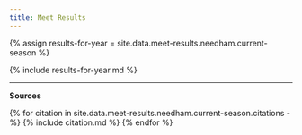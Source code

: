 ```yaml
---
title: Meet Results
---
```


<style type="text/css">
  .page__content table p, .page__content ul p {
    margin-bottom: 0em;
  }
</style>

{% assign results-for-year = site.data.meet-results.needham.current-season %}

{% include results-for-year.md %}

---

__Sources__

{% for citation in site.data.meet-results.needham.current-season.citations -%}
  {% include citation.md %}
{% endfor %}
